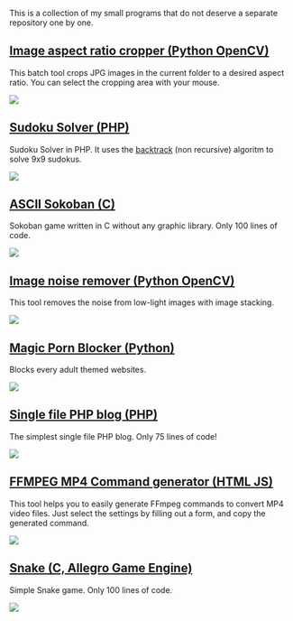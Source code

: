 
This is a collection of my small programs that do not deserve a separate repository one by one.

[Image aspect ratio cropper (Python OpenCV)](image-aspect-ratio-cropper)
-------------------

This batch tool crops JPG images in the current folder to a desired aspect ratio. You can select the cropping area with your mouse.

![](image-aspect-ratio-cropper/image-aspect-ratio-cropper.gif)

[Sudoku Solver (PHP)](sudoku-solver)
-------------------

Sudoku Solver in PHP. It uses the [backtrack](https://en.wikipedia.org/wiki/Sudoku_solving_algorithms#Backtracking) (non recursive) algoritm to solve 9x9 sudokus.

![](sudoku-solver/sudoku-solver.png)

[ASCII Sokoban (C)](ascii-sokoban)
-----------------

Sokoban game written in C without any graphic library. Only 100 lines of code.

![](ascii-sokoban/ascii-sokoban.gif)

[Image noise remover (Python OpenCV)](image-noise-remover)
-----------------

This tool removes the noise from low-light images with image stacking.

![](image-noise-remover/image-noise-remover.jpg)

[Magic Porn Blocker (Python)](magic-porn-blocker)
-----------------

Blocks every adult themed websites.

![](magic-porn-blocker/magic-porn-blocker.png)

[Single file PHP blog (PHP)](single-file-php-blog)
-----------------

The simplest single file PHP blog. Only 75 lines of code!

![](single-file-php-blog/single-file-php-blog.png)

[FFMPEG MP4 Command generator (HTML JS)](ffmpeg-command-generator)
-----------------

This tool helps you to easily generate FFmpeg commands to convert MP4 video files. Just select the settings by filling out a form, and copy the generated command. 

![](ffmpeg-command-generator/ffmpeg-command-generator.png)

[Snake (C, Allegro Game Engine)](snake)
-----------------

Simple Snake game. Only 100 lines of code.

![](snake/snake.gif)
